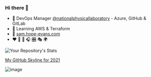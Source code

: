 ### Hi there 👋

<!--
**futuredesignUK/futuredesignUK** is a ✨ _special_ ✨ repository because its `README.md` (this file) appears on your GitHub profile.
https://www.makeuseof.com/badges-that-will-supercharge-your-github-repository/#:~:text=The%20GitHub%20Stats%20badge%20demonstrates,date%20with%20the%20saved%20repository.
Here are some ideas to get you started:
-->

- :ninja: DevOps Manager [@nationalphysicallaboratory](https://github.com/NationalPhysicalLaboratory) - Azure, GitHub & GitLab
- 🌱 Learning AWS & Terraform
- 💬 [sam.hope-evans.com](https://sam.hope-evans.com/)
- ❤️ :martial_arts_uniform: 🥊 🎧 :control_knobs: :performing_arts: :earth_africa:

![Your Repository's Stats](https://github-readme-stats.vercel.app/api?username=futuredesignUK&show_icons=true)

[My GitHub Skyline for 2021](https://skyline.github.com/futuredesignuk/2021)

![image](https://user-images.githubusercontent.com/19208973/151967832-0273ef50-45c8-4433-8f64-e1624b6e1bbe.png)

<!--
![Your Repository's Stats](https://github-readme-stats.vercel.app/api/top-langs/?username=futuredesignUK&theme=blue-green)

-->



